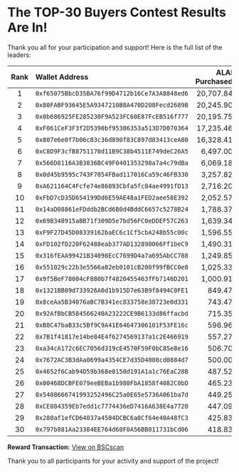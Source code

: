 
# The TOP-30 Buyers Contest Results Are In!

Thank you all for your participation and support! Here is the full list of the leaders:

| Rank | Wallet Address | ALAI Purchased | Reward Multiplier | ALAI Reward |
|:---:|:---|---:|---:|---:|
| 1 | `0xf65075BbcD35BA76f99D4712b16Ce7A3A8848ed6` | 20,707.84 | 3 | 62,123.54 |
| 2 | `0x80FABF93645E5A9347210B8A470D208Fecd2689B` | 20,245.90 | 2 | 40,491.80 |
| 3 | `0x0b686925FE285230F9A523FC60E87FcEB516f777` | 20,195.75 | 1 | 20,195.75 |
| 4 | `0xF061CeF3F3f2D5390bf95386353a513D7D070364` | 17,235.46 | 0.75 | 12,926.60 |
| 5 | `0x807e6e0f7b06c83c36d890f83C897d83413ceA80` | 16,328.41 | 0.75 | 12,246.31 |
| 6 | `0xC8D9F3cfB8751170d11B9C38b4511E749deC26A5` | 6,497.00 | 0.75 | 4,872.75 |
| 7 | `0x566D8116A3B3836BC49F0401353298a7a4c79dBa` | 6,069.18 | 0.75 | 4,551.88 |
| 8 | `0x0d45b9595c743F7054FBad117016Ca59c46FB330` | 3,257.82 | 0.75 | 2,443.36 |
| 9 | `0xA621164C4Fcfe74e86093Cbfa5fc84ae4991fD13` | 2,716.20 | 0.75 | 2,037.15 |
| 10 | `0xFbD7cD35D654199Dd6E59AE48a1FED2aee58E392` | 2,052.57 | 0.75 | 1,539.43 |
| 11 | `0x14aD08861eFDddb2BCd6B0d4BddC6657c5278B24` | 1,788.37 | 0.5 | 894.18 |
| 12 | `0x69B348915aBB71f309D5e7bd56FC0eDDEF57C263` | 1,639.34 | 0.5 | 819.67 |
| 13 | `0xF9F27D45D08339162baEC6c1Cf5cbA248b55c00c` | 1,596.55 | 0.5 | 798.27 |
| 14 | `0xFD102fD220F62488eab377AD132890066Ff1beC9` | 1,490.31 | 0.5 | 745.15 |
| 15 | `0x316fEAA99421B34098EcC7699D4a7a695AbCC788` | 1,249.85 | 0.5 | 624.92 |
| 16 | `0x551029c22b3e5566a82eb0101cB200f99fBCC0e8` | 1,025.33 | 0.5 | 512.66 |
| 17 | `0x9f5BeF78004cF880b7f4820455463fFb7146D201` | 1,000.91 | 0.5 | 500.45 |
| 18 | `0x1321BB09d733926A0d1b915D7e63B9f8494C0FE1` | 849.47 | 0.5 | 424.73 |
| 19 | `0x8ceAa5B34076aBC7B341ec833758e38723e0d331` | 743.47 | 0.5 | 371.73 |
| 20 | `0x92AfBbCB584566240A23222CE9B6133d86ffacbd` | 715.35 | 0.5 | 357.67 |
| 21 | `0xB8C47baB33c5Bf9C9A41E64647306101F53FE16c` | 596.96 | 0.25 | 149.24 |
| 22 | `0x7B1f41817e14be84E4f6274569137a1c2E466919` | 557.27 | 0.25 | 139.31 |
| 23 | `0xa34cA172c6EC7056d319cE4570F59F0bC85e8e16` | 506.70 | 0.25 | 126.67 |
| 24 | `0x7672AC3B3dAa0699a4354CE7d35D4008cd0884d7` | 500.00 | 0.25 | 125.00 |
| 25 | `0x4652f6Cab94D59b368e0150d191A1a1c76EaC28B` | 487.52 | 0.25 | 121.88 |
| 26 | `0x00468DCBFE079eeBEBa1b980FbA1858f4082C0bD` | 465.23 | 0.25 | 116.30 |
| 27 | `0x5408666741993252496C25a0E65e5736A061ba7d` | 449.25 | 0.25 | 112.31 |
| 28 | `0xCE084359Eb7edd1c7774436eD7416A638E4a7720` | 447.09 | 0.25 | 111.77 |
| 29 | `0x280af1efCD64037a4504DCBC6a0Cf64e40A48fC3` | 425.83 | 0.25 | 106.45 |
| 30 | `0x797b881Aa23384EE764d60F0A56BB011731bCd06` | 418.83 | 0.25 | 104.70 |

**Reward Transaction:** [View on BSCscan](https://bscscan.com/tx/0x4d13358e01821ad99c6b265f931c3199135258cfe503e720c00bfabccb5b8a60)

Thank you to all participants for your activity and support of the project!
